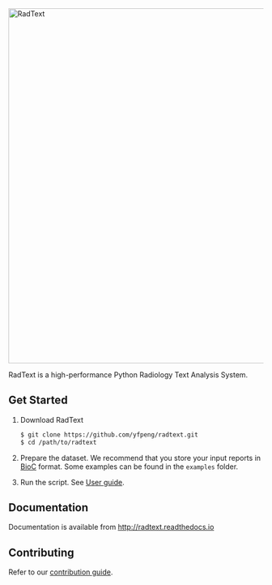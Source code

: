 <!-- ![RadText](https://github.com/yfpeng/radtext/blob/master/radtext.png?raw=true) -->

<img src="https://github.com/yfpeng/radtext/blob/master/radtext.png?raw=true" alt="RadText" width="700"/>

RadText is a high-performance Python Radiology Text Analysis System.

## Get Started

1. Download RadText

	```bash
	$ git clone https://github.com/yfpeng/radtext.git
	$ cd /path/to/radtext
	```

2. Prepare the dataset. 
   We recommend that you store your input reports in [BioC](http://bioc.sourceforge.net/) format. Some examples can be found in the `examples` folder.

3. Run the script. See [User guide](https://radtext.readthedocs.io/en/latest/user_guide.html).

## Documentation

Documentation is available from http://radtext.readthedocs.io

## Contributing

Refer to our [contribution guide](https://radtext.readthedocs.io/en/latest/contributing.html).